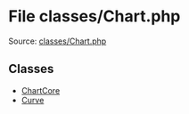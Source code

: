 File classes/Chart.php
=========

Source: [classes/Chart.php](https://github.com/PrestaShop/PrestaShop/blob/1.5.0.9/classes/Chart.php)


Classes
-------

* [ChartCore](class.ChartCore.md)
* [Curve](class.Curve.md)

